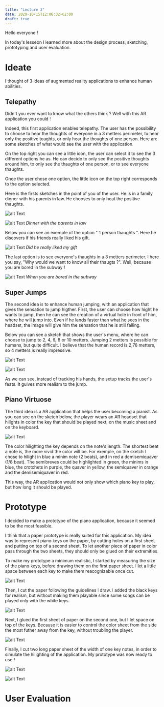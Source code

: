 ```yaml
---
title: "Lecture 3"
date: 2020-10-15T12:06:32+02:00
draft: true
---
```


Hello everyone ! 

In today's lesseon I learned more about the design process, sketching, prototyping and user evaluation.


# Ideate

I thought of 3 ideas of augmented reality applications to enhance human abilities. 


## Telepathy

Didn't you ever want to know what the others think ? Well with this AR application you could ! 

Indeed, this first application enables telepathy. 
The user has the possibility to choose to hear the thoughts of everyone in a 3 metters perimeter, to hear only the positive toughts, or only hear the thoughts of one person. 
Here are some sketches of what would see the user with the application. 

On the top right you can see a little icon, the user can select it to see the 3 different options he as.
He can decide to only see the positive thoughts around him, to only see the thaughts of one person, or to see everyone thaughts.

Once the user chose one option, the little icon on the top right corresponds to the option selected.

Here is the firsts sketches in the point of you of the user.
He is in a family dinner with his parents in law. 
He chooses to only heat the positive thaughts.

![alt Text](https://github.com/Ceici92/HugoBlog/tree/master/docs/images/Lecture3/Telepathy1.jpg?raw=true "First sketch")

![alt Text](https://github.com/Ceici92/HugoBlog/tree/master/docs/images/Lecture3/Telepathy2bis.jpg?raw=true "Dinner with the parents in law")
*Dinner with the parents in law*

Below you can see an exemple of the option " 1 person thaughts ". 
Here he discovers if his friends really liked his gift.

![alt Text](https://github.com/Ceici92/HugoBlog/tree/master/docs/images/Lecture3/Telepathy4.jpg?raw=true "Did he really liked my gift")
*Did he really liked my gift*

The last option is to see everyone's thaughts in a 3 metters perimeter. 
I here you say, "Why would we want to know all their thaugts ?".
Well, because you are bored in the subway !

![alt Text](https://github.com/Ceici92/HugoBlog/tree/master/docs/images/Lecture3/Telepathy2.jpg?raw=true "When you are bored in the subway")
*When you are bored in the subway*


## Super Jumps

The second idea is to enhance human jumping, with an application that gives the sensation to jump higther. 
First, the user can choose how hight he wants to jump, then he can see the creation of a virtual hole in front of him, where he will jump into.
Even if he lands faster than what he sees in the headset, the image will give him the sensation that he is still falling.

Below you can see a sketch that shows the user's menu, where he can choose to jump to 2, 4, 6, 8 or 10 metters. 
Jumping 2 metters is possible for humans, but quite difficult. 
I believe that the human record is 2,78 metters, so 4 metters is really impressive.

![alt Text](https://github.com/Ceici92/HugoBlog/tree/master/docs/images/Lecture3/Jump1.jpg?raw=true "Jump1")

![alt Text](https://github.com/Ceici92/HugoBlog/blob/master/docs/images/Lecture3/Jump2.jpg?raw=true "Jump2")

As we can see, instead of tracking his hands, the setup tracks the user's feats. It guives more realism to the jump.


## Piano Virtuose

The third idea is a AR application that helps the user becoming a pianist. 
As you can see on the sketch below, the player wears an AR headset that hilights in color the key that should be played next, on the music sheet and on the keyboard.

![alt Text](https://github.com/Ceici92/HugoBlog/blob/master/docs/images/Lecture3/Piano1.jpg?raw=true "Piano sketch")

The color hilighting the key depends on the note's length. 
The shortest beat a note is, the more vivid the color will be. 
For exemple, on the sketch I chose to hilight in blue a minim note (2 beats), and in red a demisemiquaver (1/8 beat).
The semibreves could be highlighted in green, the minims in blue, the crotchets in purple, the quaver in yellow, the semiquaver in orange and the demisemiquaver in red.

This way, the AR application would not only show which piano key to play, but how long it should be played.


# Prototype

I decided to make a prototype of the piano application, because it seemed to be the most feasible.

I think that a paper prototype is really suited for this application. 
My idea was to represent piano keys on the paper, by cutting holes on a first sheet and putting on top of a second sheet.
To let another piece of paper in color pass through the two sheets, they should only be glued on their extremities.

To make my prototype a minimum realistic, I started by measuring the size of the piano keys, before drawing them on the first paper sheet.
I let a little space between each key to make them reacognizable once cut.

![alt Text](https://github.com/Ceici92/HugoBlog/blob/master/docs/images/Lecture3/Piano2.jpg?raw=true "Piano drawing")

Then, I cut the paper following the guidelines I draw. 
I added the black keys for realism, but without making them playable since some songs can be played only with the white keys.

![alt Text](https://github.com/Ceici92/HugoBlog/blob/master/docs/images/Lecture3/Piano3.jpg?raw=true "Paper cut and black keys")

Next, I glued the first sheet of paper on the second one, but I let space on top of the keys.
Because it is easier to control the color sheet from the side the most futher away from the key, without troubling the player.

![alt Text](https://github.com/Ceici92/HugoBlog/blob/master/docs/images/Lecture3/Piano4.jpg?raw=true "Papers joined")

Finally, I cut two long paper sheet of the width of one key notes, in order to simulate the hilighting of the application.
My prototype was now ready to use !

![alt Text](https://github.com/Ceici92/HugoBlog/blob/master/docs/images/Lecture3/Piano5.jpg?raw=true "Prototype")

![alt Text](https://github.com/Ceici92/HugoBlog/blob/master/docs/images/Lecture3/Piano6.gif?raw=true "Prototype")


# User Evaluation